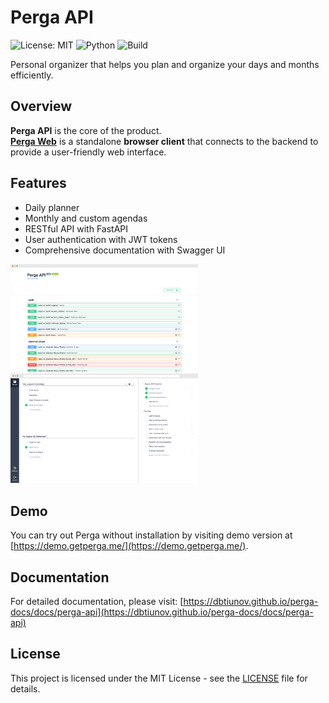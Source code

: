 # Perga API

![License: MIT](https://img.shields.io/badge/License-MIT-blue.svg)
![Python](https://img.shields.io/badge/python-3.10-blue.svg)
![Build](https://github.com/dbtiunov/perga-api/actions/workflows/ci.yml/badge.svg)

Personal organizer that helps you plan and organize your days and months efficiently.

## Overview

**Perga API** is the core of the product.  
**[Perga Web](https://github.com/dbtiunov/perga-web)** is a standalone **browser client** that connects to the backend to provide a user-friendly web interface.

## Features

- Daily planner
- Monthly and custom agendas
- RESTful API with FastAPI
- User authentication with JWT tokens
- Comprehensive documentation with Swagger UI

<p>
  <img src="docs/assets/api_screenshot.png" alt="API Screenshot" width="300" />
  <span>&nbsp;&nbsp;&nbsp;</span>
  <img src="docs/assets/planner_screenshot.png" alt="Planner Screenshot" width="300" />
</p>

## Demo

You can try out Perga without installation by visiting demo version at [https://demo.getperga.me/](https://demo.getperga.me/).

## Documentation

For detailed documentation, please visit:
[https://dbtiunov.github.io/perga-docs/docs/perga-api](https://dbtiunov.github.io/perga-docs/docs/perga-api)

## License

This project is licensed under the MIT License - see the [LICENSE](LICENSE) file for details.
